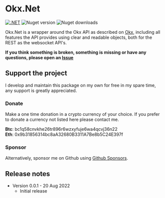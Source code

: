 # Okx.Net
[![.NET](https://github.com/hyperms/Okx.Net/actions/workflows/dotnet.yml/badge.svg)](https://github.com/hyperms/Okx.Net/actions/workflows/dotnet.yml) ![Nuget version](https://img.shields.io/nuget/v/Okx.net.svg)  ![Nuget downloads](https://img.shields.io/nuget/dt/Okx.Net.svg)

Okx.Net is a wrapper around the Okx API as described on [Okx](https://www.okx.com/docs-v5), including all features the API provides using clear and readable objects, both for the REST  as the websocket API's.

**If you think something is broken, something is missing or have any questions, please open an [Issue](https://github.com/hyperms/Okx.Net/issues)**

## Support the project
I develop and maintain this package on my own for free in my spare time, any support is greatly appreciated.

### Donate
Make a one time donation in a crypto currency of your choice. If you prefer to donate a currency not listed here please contact me.

**Btc**:  bc1q58cnvkhe26tr896r6wzxyfuje6wa4qcvj36n22  
**Eth**:  0x9b31856314bc8aA32680B3311A7Be8b5C24E397f  

### Sponsor
Alternatively, sponsor me on Github using [Github Sponsors](https://github.com/sponsors/hyperms). 

## Release notes
* Version 0.0.1 - 20 Aug 2022
	* Initial release

